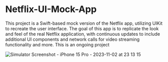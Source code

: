 # Netflix-UI-Mock-App
This project is a Swift-based mock version of the Netflix app, utilizing UIKit to recreate the user interface. The goal of this app is to replicate the look and feel of the real Netflix application, with continuous updates to include additional UI components and network calls for video streaming functionality and more. This is an ongoing project



![Simulator Screenshot - iPhone 15 Pro - 2023-11-02 at 23 13 15](https://github.com/capta1992/Netflix-UI-Mock-App/assets/47236560/9a87c12f-d9ad-4307-a15c-6979d03f67b1)

